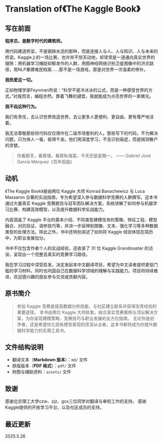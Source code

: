 # Translation of《The Kaggle Book》



## 写在前面

**程序员，是数字时代的建筑师。**

用代码建造桥梁，不是钢铁水泥的那种，而是连接人与人、人与知识、人与未来的桥梁。Kaggle上的一场比赛，也许并不惊天动地，却常常是一道通向真实世界的缝隙：用机器学习捕捉抑郁发作的人群，用图神经网络识别卫星图像中的洪灾路径，用NLP重建难民档案……那不是一场游戏，那是对世界一次温柔的修补。

**我热爱这一切。**

正如物理学家Feynman所说：“科学不是冷冰冰的公式，而是一种感受世界的方式。”对我而言，编程亦然。靠着飞舞的键盘，我就能成为点亮世界的一束微光。

**我不齿这种行为。**

我们有责任，去认识世界改造世界，去让更多人更便利、更自由、更有尊严地活着。

我无法尊敬那些将代码仅仅用作在二级市场套利的人。那些写下的代码，不为解决问题，只为快人一毫，偷得千金。他们用深度学习，不去识别癌症，而是揣测散户的贪婪。

> 你看那天，看那墙，看那秋海棠，今天还是星期一。 —— Gabriel José García Márquez《百年孤独》



## 动机

《The Kaggle Book》是由两位 Kaggle 大师 Konrad Banachewicz 与 Luca Massaron 合著的实战指南，专为希望深入参与数据科学竞赛的人群撰写。这本书通过大量真实 Kaggle 竞赛题目与冠军团队解决方案，系统讲解了如何参与机器学习比赛、构建高效模型，以及提升数据科学实战能力。

内容涵盖了 Kaggle 平台的基本介绍、不同类型建模任务的策略、特征工程、模型融合、对抗验证、调参技巧等，并进一步延伸到图像、文本、强化学习等多种数据类型的处理方法。除此之外，书中还特别讲述了如何将 Kaggle 经验体现在简历中，为职业发展加分。

书中不仅包含作者个人的实战经验，还收录了 31 位 Kaggle Grandmaster 的访谈，呈现出一个完整且真实的竞赛学习路径。

我在学习过程中深受启发，决定发起本中文翻译项目，希望为中文读者提供更低门槛的学习材料，同时也巩固自己在数据科学领域的理解与实践能力。项目将持续推进，欢迎感兴趣的朋友参与交流或贡献内容。



## 原书简介

> 参加 Kaggle 竞赛是提高数据分析技能、与社区建立联系并获得宝贵经验的重要途径。
> 本书由两位 Kaggle 大师执笔，结合真实竞赛案例与顶尖解决方案，为你呈现建模策略、竞赛技巧与职业发展的全方位指南。
> 无论你是初学者，还是希望优化现有模型表现的资深从业者，这本书都将成为你提升数据科学能力的实用工具书。


## 文件结构说明

* 翻译文本（**Markdown 版本**）：`md/` 文件
* 排版版本（**PDF 格式**）：`pdf/` 文件
* 附图与辅助资料：`assets/` 文件



## 致谢

感谢北京理工大学czw、zjz、gcx三位同学对翻译与审校工作的支持。
感谢Kaggle提供的开放学习平台，以及社区成员的支持。

## 最近更新

2025.5.26
